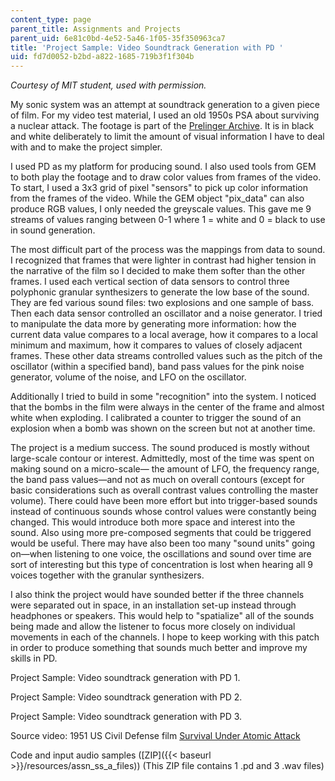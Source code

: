 ```yaml
---
content_type: page
parent_title: Assignments and Projects
parent_uid: 6e81c0bd-4e52-5a46-1f05-35f350963ca7
title: 'Project Sample: Video Soundtrack Generation with PD '
uid: fd7d0052-b2bd-a822-1685-719b3f1f304b
---
```


_Courtesy of MIT student, used with permission._

My sonic system was an attempt at soundtrack generation to a given piece of film. For my video test material, I used an old 1950s PSA about surviving a nuclear attack. The footage is part of the [Prelinger Archive](http://www.archive.org/details/prelinger). It is in black and white deliberately to limit the amount of visual information I have to deal with and to make the project simpler.

I used PD as my platform for producing sound. I also used tools from GEM to both play the footage and to draw color values from frames of the video. To start, I used a 3x3 grid of pixel "sensors" to pick up color information from the frames of the video. While the GEM object "pix\_data" can also produce RGB values, I only needed the greyscale values. This gave me 9 streams of values ranging between 0-1 where 1 = white and 0 = black to use in sound generation.

The most difficult part of the process was the mappings from data to sound. I recognized that frames that were lighter in contrast had higher tension in the narrative of the film so I decided to make them softer than the other frames. I used each vertical section of data sensors to control three polyphonic granular synthesizers to generate the low base of the sound. They are fed various sound files: two explosions and one sample of bass. Then each data sensor controlled an oscillator and a noise generator. I tried to manipulate the data more by generating more information: how the current data value compares to a local average, how it compares to a local minimum and maximum, how it compares to values of closely adjacent frames. These other data streams controlled values such as the pitch of the oscillator (within a specified band), band pass values for the pink noise generator, volume of the noise, and LFO on the oscillator.

Additionally I tried to build in some "recognition" into the system. I noticed that the bombs in the film were always in the center of the frame and almost white when exploding. I calibrated a counter to trigger the sound of an explosion when a bomb was shown on the screen but not at another time.

The project is a medium success. The sound produced is mostly without large-scale contour or interest. Admittedly, most of the time was spent on making sound on a micro-scale— the amount of LFO, the frequency range, the band pass values—and not as much on overall contours (except for basic considerations such as overall contrast values controlling the master volume). There could have been more effort but into trigger-based sounds instead of continuous sounds whose control values were constantly being changed. This would introduce both more space and interest into the sound. Also using more pre-composed segments that could be triggered would be useful. There may have also been too many "sound units" going on—when listening to one voice, the oscillations and sound over time are sort of interesting but this type of concentration is lost when hearing all 9 voices together with the granular synthesizers.

I also think the project would have sounded better if the three channels were separated out in space, in an installation set-up instead through headphones or speakers. This would help to "spatialize" all of the sounds being made and allow the listener to focus more closely on individual movements in each of the channels. I hope to keep working with this patch in order to produce something that sounds much better and improve my skills in PD.

Project Sample: Video soundtrack generation with PD 1.

Project Sample: Video soundtrack generation with PD 2.

Project Sample: Video soundtrack generation with PD 3.

Source video: 1951 US Civil Defense film [Survival Under Atomic Attack](http://www.archive.org/details/Survival1951)

Code and input audio samples ([ZIP]({{< baseurl >}}/resources/assn_ss_a_files)) (This ZIP file contains 1 .pd and 3 .wav files)